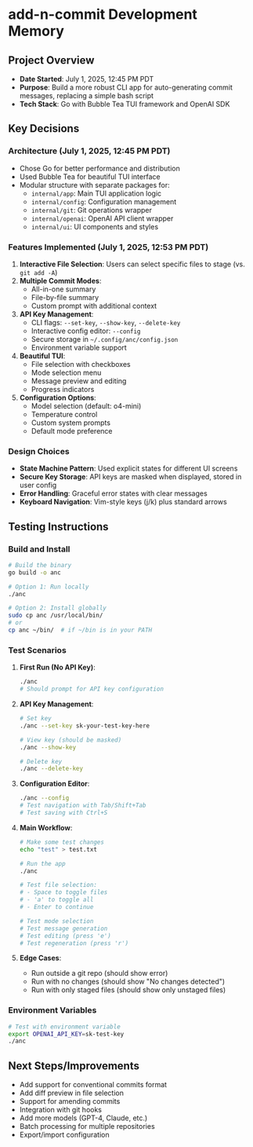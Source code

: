 # add-n-commit Development Memory

## Project Overview

- **Date Started**: July 1, 2025, 12:45 PM PDT
- **Purpose**: Build a more robust CLI app for auto-generating commit messages, replacing a simple bash script
- **Tech Stack**: Go with Bubble Tea TUI framework and OpenAI SDK

## Key Decisions

### Architecture (July 1, 2025, 12:45 PM PDT)

- Chose Go for better performance and distribution
- Used Bubble Tea for beautiful TUI interface
- Modular structure with separate packages for:
  - `internal/app`: Main TUI application logic
  - `internal/config`: Configuration management
  - `internal/git`: Git operations wrapper
  - `internal/openai`: OpenAI API client wrapper
  - `internal/ui`: UI components and styles

### Features Implemented (July 1, 2025, 12:53 PM PDT)

1. **Interactive File Selection**: Users can select specific files to stage (vs. `git add -A`)
2. **Multiple Commit Modes**:
   - All-in-one summary
   - File-by-file summary
   - Custom prompt with additional context
3. **API Key Management**:
   - CLI flags: `--set-key`, `--show-key`, `--delete-key`
   - Interactive config editor: `--config`
   - Secure storage in `~/.config/anc/config.json`
   - Environment variable support
4. **Beautiful TUI**:
   - File selection with checkboxes
   - Mode selection menu
   - Message preview and editing
   - Progress indicators
5. **Configuration Options**:
   - Model selection (default: o4-mini)
   - Temperature control
   - Custom system prompts
   - Default mode preference

### Design Choices

- **State Machine Pattern**: Used explicit states for different UI screens
- **Secure Key Storage**: API keys are masked when displayed, stored in user config
- **Error Handling**: Graceful error states with clear messages
- **Keyboard Navigation**: Vim-style keys (j/k) plus standard arrows

## Testing Instructions

### Build and Install

```bash
# Build the binary
go build -o anc

# Option 1: Run locally
./anc

# Option 2: Install globally
sudo cp anc /usr/local/bin/
# or
cp anc ~/bin/  # if ~/bin is in your PATH
```

### Test Scenarios

1. **First Run (No API Key)**:

   ```bash
   ./anc
   # Should prompt for API key configuration
   ```

2. **API Key Management**:

   ```bash
   # Set key
   ./anc --set-key sk-your-test-key-here

   # View key (should be masked)
   ./anc --show-key

   # Delete key
   ./anc --delete-key
   ```

3. **Configuration Editor**:

   ```bash
   ./anc --config
   # Test navigation with Tab/Shift+Tab
   # Test saving with Ctrl+S
   ```

4. **Main Workflow**:

   ```bash
   # Make some test changes
   echo "test" > test.txt

   # Run the app
   ./anc

   # Test file selection:
   # - Space to toggle files
   # - 'a' to toggle all
   # - Enter to continue

   # Test mode selection
   # Test message generation
   # Test editing (press 'e')
   # Test regeneration (press 'r')
   ```

5. **Edge Cases**:
   - Run outside a git repo (should show error)
   - Run with no changes (should show "No changes detected")
   - Run with only staged files (should show only unstaged files)

### Environment Variables

```bash
# Test with environment variable
export OPENAI_API_KEY=sk-test-key
./anc
```

## Next Steps/Improvements

- Add support for conventional commits format
- Add diff preview in file selection
- Support for amending commits
- Integration with git hooks
- Add more models (GPT-4, Claude, etc.)
- Batch processing for multiple repositories
- Export/import configuration
